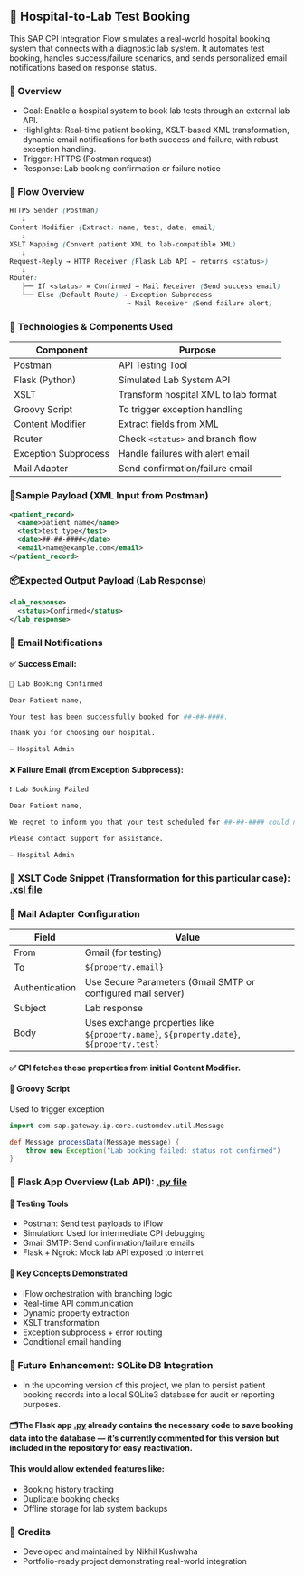 ## 🏥 Hospital-to-Lab Test Booking
This SAP CPI Integration Flow simulates a real-world hospital booking system that connects with a diagnostic lab system. 
It automates test booking, handles success/failure scenarios, and sends personalized email notifications based on response status.

### 📘 Overview
- Goal: Enable a hospital system to book lab tests through an external lab API.
- Highlights: Real-time patient booking, XSLT-based XML transformation, dynamic email notifications for both success and failure, with robust exception handling.
- Trigger: HTTPS (Postman request)
- Response: Lab booking confirmation or failure notice

### 🔧 Flow Overview
```scss
HTTPS Sender (Postman)
   ↓
Content Modifier (Extract: name, test, date, email)
   ↓
XSLT Mapping (Convert patient XML to lab-compatible XML)
   ↓
Request-Reply → HTTP Receiver (Flask Lab API → returns <status>)
   ↓
Router:
   ├── If <status> = Confirmed → Mail Receiver (Send success email)
   └── Else (Default Route) → Exception Subprocess
                             → Mail Receiver (Send failure alert)
```
### 🧰 Technologies & Components Used
| Component            | Purpose                                   |
| -------------------- | ----------------------------------------- |
| Postman              | API Testing Tool                          |
| Flask (Python)       | Simulated Lab System API                  |
| XSLT                 | Transform hospital XML to lab format      |
| Groovy Script        | To trigger exception handling |
| Content Modifier     | Extract fields from XML                   |
| Router               | Check `<status>` and branch flow          |
| Exception Subprocess | Handle failures with alert email          |
| Mail Adapter         | Send confirmation/failure email           |

### 📨Sample Payload (XML Input from Postman)
```xml
<patient_record>
  <name>patient name</name>
  <test>test type</test>
  <date>##-##-####</date>
  <email>name@example.com</email>
</patient_record>
```
### 📦Expected Output Payload (Lab Response)
```xml
<lab_response>
  <status>Confirmed</status>
</lab_response>
```
### 📨 Email Notifications
#### ✅ Success Email:
```bash
🎉 Lab Booking Confirmed

Dear Patient name,

Your test has been successfully booked for ##-##-####.

Thank you for choosing our hospital.

– Hospital Admin
```
#### ❌ Failure Email (from Exception Subprocess):
```bash
❗ Lab Booking Failed

Dear Patient name,

We regret to inform you that your test scheduled for ##-##-#### could not be booked due to a system issue.

Please contact support for assistance.

– Hospital Admin
```
### 🔁 XSLT Code Snippet (Transformation for this particular case): [.xsl file](https://github.com/nikhil1209ui/SAP-CPI-Artifacts-Integration-Flow/blob/main/%F0%9F%93%A6Hospital-to-Lab%20Test%20Booking%2Fhospital_booking.xsl)
### 🔧 Mail Adapter Configuration
| Field          | Value                                                                                    |
| -------------- | ---------------------------------------------------------------------------------------- |
| From           | Gmail (for testing)                                                                      |
| To             | `${property.email}`                                                                      |
| Authentication | Use Secure Parameters (Gmail SMTP or configured mail server)                             |
| Subject        | Lab response                                                                             |
| Body           | Uses exchange properties like `${property.name}`, `${property.date}`, `${property.test}` |
#### ✅ CPI fetches these properties from initial Content Modifier.

#### 🧪 Groovy Script
Used to trigger exception
```groovy
import com.sap.gateway.ip.core.customdev.util.Message

def Message processData(Message message) {
    throw new Exception("Lab booking failed: status not confirmed")
}
```

### 🧩 Flask App Overview (Lab API): [.py file](https://github.com/nikhil1209ui/SAP-CPI-Artifacts-Integration-Flow/blob/main/%F0%9F%93%A6Hospital-to-Lab%20Test%20Booking%2Fconfirmation.py)

#### 🧪 Testing Tools
- Postman: Send test payloads to iFlow
- Simulation: Used for intermediate CPI debugging
- Gmail SMTP: Send confirmation/failure emails
- Flask + Ngrok: Mock lab API exposed to internet

#### 📌 Key Concepts Demonstrated
- iFlow orchestration with branching logic
- Real-time API communication
- Dynamic property extraction
- XSLT transformation
- Exception subprocess + error routing
- Conditional email handling

### 🔄 Future Enhancement: SQLite DB Integration
- In the upcoming version of this project, we plan to persist patient booking records into a local SQLite3 database for audit or reporting purposes.
#### 🗂️The Flask app [.py](https://github.com/nikhil1209ui/SAP-CPI-Artifacts-Integration-Flow/blob/main/%F0%9F%8F%A5Hospital-to-Lab%20Test%20Booking/confirmation.py) already contains the necessary code to save booking data into the database — it’s currently commented for this version but included in the repository for easy reactivation.

#### This would allow extended features like:
- Booking history tracking
- Duplicate booking checks
- Offline storage for lab system backups

### 🙌 Credits
- Developed and maintained by Nikhil Kushwaha
- Portfolio-ready project demonstrating real-world integration

